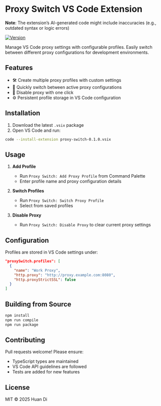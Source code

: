 # Proxy Switch VS Code Extension

**Note**: The extension’s AI-generated code might include inaccuracies (e.g., outdated syntax or logic errors)

[![Version](https://img.shields.io/badge/version-0.1.0-blue.svg)](https://marketplace.visualstudio.com/items?itemName=YourName.proxy-switch)

Manage VS Code proxy settings with configurable profiles. Easily switch between different proxy configurations for development environments.

## Features

- 🛠 Create multiple proxy profiles with custom settings
- 🔄 Quickly switch between active proxy configurations
- 🚫 Disable proxy with one click
- ⚙️ Persistent profile storage in VS Code configuration

## Installation

1. Download the latest `.vsix` package
2. Open VS Code and run:
```bash
code --install-extension proxy-switch-0.1.0.vsix
```

## Usage

1. **Add Profile**  
   - Run `Proxy Switch: Add Proxy Profile` from Command Palette
   - Enter profile name and proxy configuration details

2. **Switch Profiles**  
   - Run `Proxy Switch: Switch Proxy Profile`
   - Select from saved profiles

3. **Disable Proxy**  
   - Run `Proxy Switch: Disable Proxy` to clear current proxy settings

## Configuration

Profiles are stored in VS Code settings under:
```json
"proxySwitch.profiles": [
  {
    "name": "Work Proxy",
    "http.proxy": "http://proxy.example.com:8080",
    "http.proxyStrictSSL": false
  }
]
```

## Building from Source

```bash
npm install
npm run compile
npm run package
```

## Contributing

Pull requests welcome! Please ensure:
- TypeScript types are maintained
- VS Code API guidelines are followed
- Tests are added for new features

## License

MIT © 2025 Huan Di
